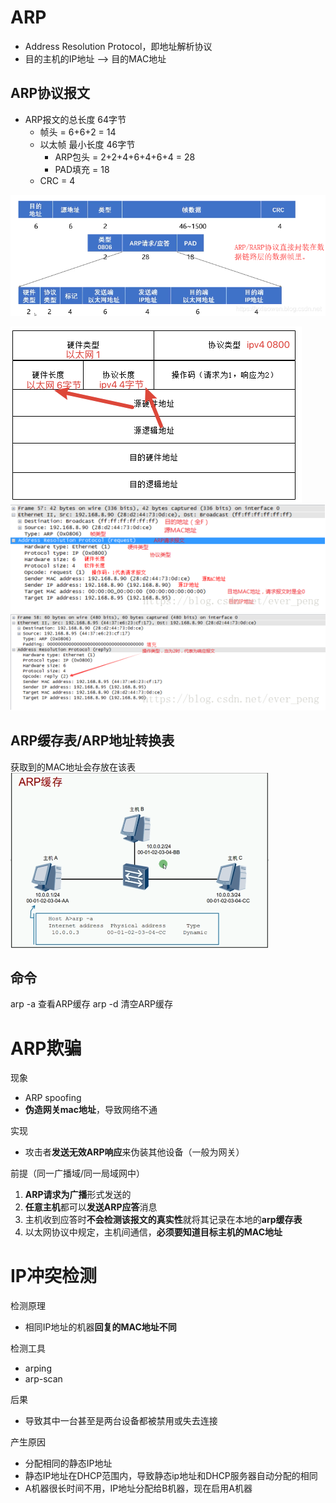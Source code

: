 # ARP
- Address Resolution Protocol，即地址解析协议
- 目的主机的IP地址 --> 目的MAC地址

## ARP协议报文
- ARP报文的总长度 64字节
	- 帧头 = 6+6+2 = 14
	- 以太帧 最小长度 46字节
		- ARP包头 = 2+2+4+6+4+6+4 = 28
		- PAD填充 = 18
	- CRC = 4
	
![](../../../photo/Pasted%20image%2020221003215650.png)

![](../../../photo/Pasted%20image%2020221003220417.png)
![ARP请求](../../../photo/Pasted%20image%2020221003215227.png)
![ARP响应](../../../photo/Pasted%20image%2020221003215324.png)

## ARP缓存表/ARP地址转换表
获取到的MAC地址会存放在该表
![](../../../photo/Pasted%20image%2020221021172614.png)

## 命令
arp -a  查看ARP缓存
arp -d  清空ARP缓存

# ARP欺骗
现象
- ARP spoofing
- **伪造网关mac地址**，导致网络不通

实现
- 攻击者**发送无效ARP响应**来伪装其他设备（一般为网关）

前提（同一广播域/同一局域网中）
1. **ARP请求为广播**形式发送的
2. **任意主机**都可以**发送ARP应答**消息
3. 主机收到应答时**不会检测该报文的真实性**就将其记录在本地的**arp缓存表**
4. 以太网协议中规定，主机间通信，**必须要知道目标主机的MAC地址**

# IP冲突检测
检测原理
- 相同IP地址的机器**回复的MAC地址不同**

检测工具
- arping
- arp-scan

后果
- 导致其中一台甚至是两台设备都被禁用或失去连接  
  
产生原因
- 分配相同的静态IP地址
- 静态IP地址在DHCP范围内，导致静态ip地址和DHCP服务器自动分配的相同
- A机器很长时间不用，IP地址分配给B机器，现在启用A机器
